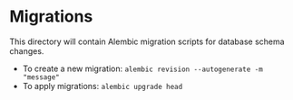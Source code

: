 # Migrations

This directory will contain Alembic migration scripts for database schema changes.

- To create a new migration: `alembic revision --autogenerate -m "message"`
- To apply migrations: `alembic upgrade head` 